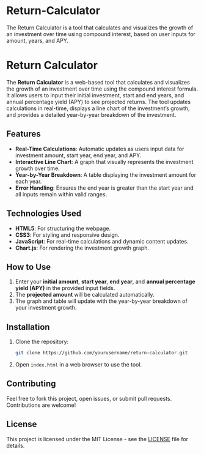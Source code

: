 # Return-Calculator
The Return Calculator is a tool that calculates and visualizes the growth of an investment over time using compound interest, based on user inputs for amount, years, and APY.

# Return Calculator

The **Return Calculator** is a web-based tool that calculates and visualizes the growth of an investment over time using the compound interest formula. It allows users to input their initial investment, start and end years, and annual percentage yield (APY) to see projected returns. The tool updates calculations in real-time, displays a line chart of the investment’s growth, and provides a detailed year-by-year breakdown of the investment.

## Features
- **Real-Time Calculations**: Automatic updates as users input data for investment amount, start year, end year, and APY.
- **Interactive Line Chart**: A graph that visually represents the investment growth over time.
- **Year-by-Year Breakdown**: A table displaying the investment amount for each year.
- **Error Handling**: Ensures the end year is greater than the start year and all inputs remain within valid ranges.

## Technologies Used
- **HTML5**: For structuring the webpage.
- **CSS3**: For styling and responsive design.
- **JavaScript**: For real-time calculations and dynamic content updates.
- **Chart.js**: For rendering the investment growth graph.

## How to Use
1. Enter your **initial amount**, **start year**, **end year**, and **annual percentage yield (APY)** in the provided input fields.
2. The **projected amount** will be calculated automatically.
3. The graph and table will update with the year-by-year breakdown of your investment growth.

## Installation
1. Clone the repository:
    ```bash
    git clone https://github.com/yourusername/return-calculator.git
    ```
2. Open `index.html` in a web browser to use the tool.

## Contributing
Feel free to fork this project, open issues, or submit pull requests. Contributions are welcome!

## License
This project is licensed under the MIT License - see the [LICENSE](LICENSE) file for details.
